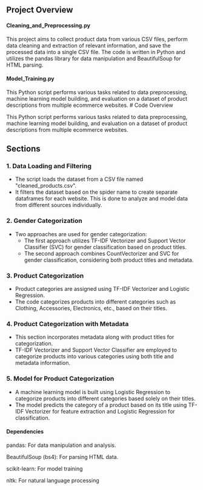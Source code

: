 <h2>Project Overview</h2>

<h4> Cleaning_and_Preprocessing.py </h4>
This project aims to collect product data from various CSV files, perform data cleaning and extraction of relevant information, and save the processed data into a single CSV file. The code is written in Python and utilizes the pandas library for data manipulation and BeautifulSoup for HTML parsing.

<h4>Model_Training.py</h4>
This Python script performs various tasks related to data preprocessing, machine learning model building, and evaluation on a dataset of product descriptions from multiple ecommerce websites.
# Code Overview

This Python script performs various tasks related to data preprocessing, machine learning model building, and evaluation on a dataset of product descriptions from multiple ecommerce websites.

## Sections

### 1. Data Loading and Filtering
- The script loads the dataset from a CSV file named "cleaned_products.csv".
- It filters the dataset based on the spider name to create separate dataframes for each website. This is done to analyze and model data from different sources individually.

### 2. Gender Categorization
- Two approaches are used for gender categorization:
  - The first approach utilizes TF-IDF Vectorizer and Support Vector Classifier (SVC) for gender classification based on product titles.
  - The second approach combines CountVectorizer and SVC for gender classification, considering both product titles and metadata.

### 3. Product Categorization
- Product categories are assigned using TF-IDF Vectorizer and Logistic Regression. 
- The code categorizes products into different categories such as Clothing, Accessories, Electronics, etc., based on their titles.

### 4. Product Categorization with Metadata
- This section incorporates metadata along with product titles for categorization.
- TF-IDF Vectorizer and Support Vector Classifier are employed to categorize products into various categories using both title and metadata information.

### 5. Model for Product Categorization
- A machine learning model is built using Logistic Regression to categorize products into different categories based solely on their titles.
- The model predicts the category of a product based on its title using TF-IDF Vectorizer for feature extraction and Logistic Regression for classification.

<h4>Dependencies</h4>
<p>pandas: For data manipulation and analysis.</p>
<p>BeautifulSoup (bs4): For parsing HTML data.</p>
<p>scikit-learn: For model training</p>
<p>nltk: For natural language processing</p>
